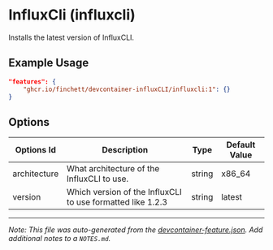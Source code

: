 
# InfluxCli (influxcli)

Installs the latest version of InfluxCLI.

## Example Usage

```json
"features": {
    "ghcr.io/finchett/devcontainer-influxCLI/influxcli:1": {}
}
```

## Options

| Options Id | Description | Type | Default Value |
|-----|-----|-----|-----|
| architecture | What architecture of the InfluxCLI to use. | string | x86_64 |
| version | Which version of the InfluxCLI to use formatted like 1.2.3 | string | latest |



---

_Note: This file was auto-generated from the [devcontainer-feature.json](https://github.com/finchett/devcontainer-influxCLI/blob/main/src/influxcli/devcontainer-feature.json).  Add additional notes to a `NOTES.md`._
